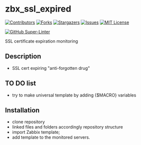 # zbx_ssl_expired

[![Contributors][contributors-shield]][contributors-url]
[![Forks][forks-shield]][forks-url]
[![Stargazers][stars-shield]][stars-url]
[![Issues][issues-shield]][issues-url]
[![MIT License][license-shield]][license-url]

[![GitHub Super-Linter][linter-shield]][linter-url]

SSL certificate expiration monitoring

Description
-----------------
- SSL cert expiring "anti-forgotten drug"

TO DO list
------

- try to make universal template by adding {$MACRO} variables

Installation
----------------
- clone repository 
- linked files and folders accordingly repository structure
- import Zabbix template;
- add template to the monitored servers.

<!-- MARKDOWN LINKS & IMAGES -->
<!-- https://www.markdownguide.org/basic-syntax/#reference-style-links -->
[contributors-shield]: https://img.shields.io/github/contributors/skindud/zbx_ssl_expired.svg?style=for-the-badge
[contributors-url]: https://github.com/skindud/zbx_ssl_expired/graphs/contributors
[forks-shield]: https://img.shields.io/github/forks/skindud/zbx_ssl_expired.svg?style=for-the-badge
[forks-url]: https://github.com/skindud/zbx_ssl_expired/network/members
[stars-shield]: https://img.shields.io/github/stars/skindud/zbx_ssl_expired.svg?style=for-the-badge
[stars-url]: https://github.com/skindud/zbx_ssl_expired/stargazers
[issues-shield]: https://img.shields.io/github/issues/skindud/zbx_ssl_expired.svg?style=for-the-badge
[issues-url]: https://github.com/skindud/zbx_ssl_expired/issues
[license-shield]: https://img.shields.io/github/license/skindud/zbx_ssl_expired.svg?style=for-the-badge
[license-url]: https://github.com/skindud/zbx_ssl_expired/blob/master/LICENSE.txt

[linter-shield]: https://github.com/skindud/zbx_ssl_expired/workflows/Lint%20Code%20Base/badge.svg
[linter-url]: https://github.com/skindud/zbx_ssl_expired/actions

